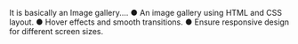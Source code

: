 It is basically an Image gallery.... 
● An image gallery using HTML and CSS layout.
● Hover effects and smooth transitions.
● Ensure responsive design for different screen sizes.
